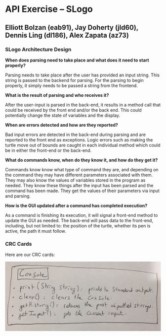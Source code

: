 # API Exercise – SLogo

## Elliott Bolzan (eab91), Jay Doherty (jld60), Dennis Ling (dl186), Alex Zapata (az73)

### SLogo Architecture Design

**When does parsing need to take place and what does it need to start properly?**

Parsing needs to take place after the user has provided an input string. This string is passed to the backend for parsing. For the parsing to begin properly, it simply needs to be passed a string from the frontend. 

**What is the result of parsing and who receives it?**

After the user-input is parsed in the back-end, it results in a method call that could be received by the front end and/or the back end. This could potentially change the state of variables and the display.

**When are errors detected and how are they reported?**

Bad input errors are detected in the back-end during parsing and are reported to the front end as exceptions. Logic errors such as making the turtle move out of bounds are caught in each individual method which could be in either the front-end or the back-end.

**What do commands know, when do they know it, and how do they get it?**

Commands know know what type of command they are, and depending on the command they may have different parameters associated with them. They may also know the values of variables stored in the program as needed. They know these things after the input has been parsed and the command has been made. They get the values of their parameters via input and parsing.

**How is the GUI updated after a command has completed execution?**

As a command is finishing its execution, it will signal a front-end method to update the GUI as needed. The back-end will pass data to the front-end, including, but not limited to: the position of the turtle, whether its pen is active, the path it must follow.

### CRC Cards

Here are our CRC cards:

![](images/console.jpg)


